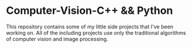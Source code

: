 # Computer-Vision-C++ && Python
This repository contains some of my little side projects that I've been working on. 
All of the including projects use only the traditional algorithms of computer vision and image processing.
